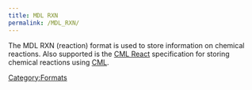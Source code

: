 ```yaml
---
title: MDL RXN
permalink: /MDL_RXN/
---
```


The MDL RXN (reaction) format is used to store information on chemical reactions. Also supported is the [CML React](/CML_React "wikilink") specification for storing chemical reactions using [CML](/CML "wikilink").

[Category:Formats](/Category:Formats "wikilink")